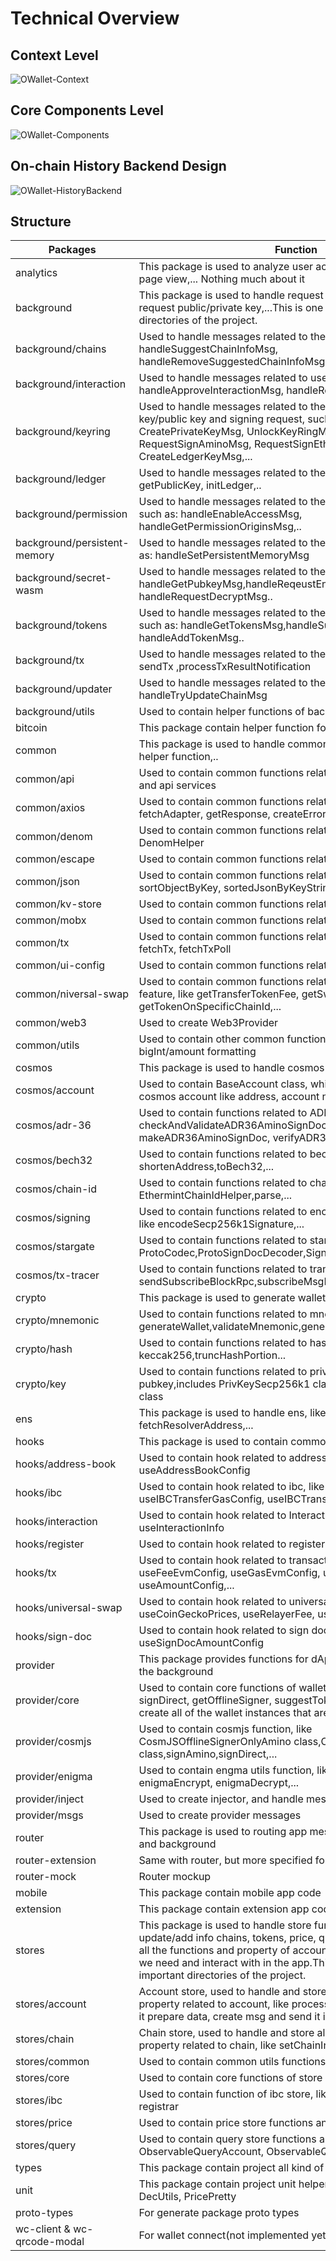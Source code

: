 # Technical Overview

## Context Level

![OWallet-Context](https://i.gyazo.com/cfd7f6b47445f76691339e7b1f80b69b.png)

## Core Components Level

![OWallet-Components](https://i.gyazo.com/4aedd5237de889a3603b68b1d24a6914.png)

## On-chain History Backend Design

![OWallet-HistoryBackend](https://i.gyazo.com/1f6f3b78dbd80843dafc54328570baef.png)

## Structure

<table><thead><tr><th width="273">Packages</th><th>Function</th></tr></thead><tbody><tr><td>analytics</td><td>This package is used to analyze user actions by logging event , page view,... Nothing much about it</td></tr><tr><td>background</td><td>This package is used to handle request of provider to sign, request public/private key,...This is one of the most important directories of the project.</td></tr><tr><td>background/chains</td><td>Used to handle messages related to the chain, such as: handleSuggestChainInfoMsg, handleRemoveSuggestedChainInfoMsg,..</td></tr><tr><td>background/interaction</td><td>Used to handle messages related to user interaction, such as: handleApproveInteractionMsg, handleRejectInteractionMsg</td></tr><tr><td>background/keyring</td><td>Used to handle messages related to the keyring,mnemonic, private key/public key and signing request, such as: CreatePrivateKeyMsg, UnlockKeyRingMsg, RequestSignAminoMsg, RequestSignEthereumMsg, CreateLedgerKeyMsg,...</td></tr><tr><td>background/ledger</td><td>Used to handle messages related to the ledger service, such as: getPublicKey, initLedger,..</td></tr><tr><td>background/permission</td><td>Used to handle messages related to the permission and access, such as: handleEnableAccessMsg, handleGetPermissionOriginsMsg,..</td></tr><tr><td>background/persistent-memory</td><td>Used to handle messages related to the persistent memory, such as: handleSetPersistentMemoryMsg</td></tr><tr><td>background/secret-wasm</td><td>Used to handle messages related to the secret-wasm, such as: handleGetPubkeyMsg,handleReqeustEncryptMsg, handleRequestDecryptMsg..</td></tr><tr><td>background/tokens</td><td>Used to handle messages related to the tokens managerment such as: handleGetTokensMsg,handleSuggestTokenMsg, handleAddTokenMsg..</td></tr><tr><td>background/tx</td><td>Used to handle messages related to the transaction, such as: sendTx ,processTxResultNotification</td></tr><tr><td>background/updater</td><td>Used to handle messages related to the chain update, such as: handleTryUpdateChainMsg</td></tr><tr><td>background/utils</td><td>Used to contain helper functions of background</td></tr><tr><td>bitcoin</td><td>This package contain helper function for BTC</td></tr><tr><td>common</td><td>This package is used to handle common function like fetchTx, helper function,..</td></tr><tr><td>common/api</td><td>Used to contain common functions related to api, includes api utils and api services</td></tr><tr><td>common/axios</td><td>Used to contain common functions related to axios package, like fetchAdapter, getResponse, createError, createRequest</td></tr><tr><td>common/denom</td><td>Used to contain common functions related to denom, like DenomHelper</td></tr><tr><td>common/escape</td><td>Used to contain common functions related to escape html</td></tr><tr><td>common/json</td><td>Used to contain common functions related to json, like sortObjectByKey, sortedJsonByKeyStringify</td></tr><tr><td>common/kv-store</td><td>Used to contain common functions related to kv store, like get/set</td></tr><tr><td>common/mobx</td><td>Used to contain common functions related to mobx</td></tr><tr><td>common/tx</td><td>Used to contain common functions related to transaction, like fetchTx, fetchTxPoll</td></tr><tr><td>common/ui-config</td><td>Used to contain common functions related to ui configuration</td></tr><tr><td>common/niversal-swap</td><td>Used to contain common functions related to universal swap feature, like getTransferTokenFee, getSwapToken, getTokenOnSpecificChainId,...</td></tr><tr><td>common/web3</td><td>Used to create Web3Provider</td></tr><tr><td>common/utils</td><td>Used to contain other common functions, mostly about bigInt/amount formatting</td></tr><tr><td>cosmos</td><td>This package is used to handle cosmos function</td></tr><tr><td>cosmos/account</td><td>Used to contain BaseAccount class, which have basic info about cosmos account like address, account number, sequence</td></tr><tr><td>cosmos/adr-36</td><td>Used to contain functions related to ADR36AminoSignDoc, like checkAndValidateADR36AminoSignDoc, makeADR36AminoSignDoc, verifyADR36Amino</td></tr><tr><td>cosmos/bech32</td><td>Used to contain functions related to bech32 address, like shortenAddress,toBech32,...</td></tr><tr><td>cosmos/chain-id</td><td>Used to contain functions related to chain id, like EthermintChainIdHelper,parse,...</td></tr><tr><td>cosmos/signing</td><td>Used to contain functions related to encode signature and pubkey, like encodeSecp256k1Signature,...</td></tr><tr><td>cosmos/stargate</td><td>Used to contain functions related to stargate, like ProtoCodec,ProtoSignDocDecoder,SignDocWrapper...</td></tr><tr><td>cosmos/tx-tracer</td><td>Used to contain functions related to transaction tracer, like sendSubscribeBlockRpc,subscribeMsgByAddress,...</td></tr><tr><td>crypto</td><td>This package is used to generate wallet,encrypt/decrypt,...</td></tr><tr><td>crypto/mnemonic</td><td>Used to contain functions related to mnemonic, like generateWallet,validateMnemonic,generateWalletFromMnemonic...</td></tr><tr><td>crypto/hash</td><td>Used to contain functions related to hash function, like keccak256,truncHashPortion...</td></tr><tr><td>crypto/key</td><td>Used to contain functions related to private key and pubkey,includes PrivKeySecp256k1 class and PubKeySecp256k1 class</td></tr><tr><td>ens</td><td>This package is used to handle ens, like isValidENS, fetchResolverAddress,...</td></tr><tr><td>hooks</td><td>This package is used to contain common hooks</td></tr><tr><td>hooks/address-book</td><td>Used to contain hook related to address book, like useAddressBookConfig</td></tr><tr><td>hooks/ibc</td><td>Used to contain hook related to ibc, like useIBCAmountConfig, useIBCTransferGasConfig, useIBCTransferConfig,...</td></tr><tr><td>hooks/interaction</td><td>Used to contain hook related to Interaction info, like useInteractionInfo</td></tr><tr><td>hooks/register</td><td>Used to contain hook related to register, like useRegisterConfig</td></tr><tr><td>hooks/tx</td><td>Used to contain hook related to transaction, like useFeeEvmConfig, useGasEvmConfig, useGasConfig, useAmountConfig,...</td></tr><tr><td>hooks/universal-swap</td><td>Used to contain hook related to universal swap, like useCoinGeckoPrices, useRelayerFee, useTaxRate,...</td></tr><tr><td>hooks/sign-doc</td><td>Used to contain hook related to sign doc, like useSignDocAmountConfig</td></tr><tr><td>provider</td><td>This package provides functions for dApps to communicate with the background</td></tr><tr><td>provider/core</td><td>Used to contain core functions of wallet injector, like OWallet signDirect, getOfflineSigner, suggestToken,... This is where we create all of the wallet instances that are injected into the dApps.</td></tr><tr><td>provider/cosmjs</td><td>Used to contain cosmjs function, like CosmJSOfflineSignerOnlyAmino class,CosmJSOfflineSigner class,signAmino,signDirect,...</td></tr><tr><td>provider/enigma</td><td>Used to contain engma utils function, like getEnigmaPubKey, enigmaEncrypt, enigmaDecrypt,...</td></tr><tr><td>provider/inject</td><td>Used to create injector, and handle message of dApps like a proxy</td></tr><tr><td>provider/msgs</td><td>Used to create provider messages</td></tr><tr><td>router</td><td>This package is used to routing app message bettween provider and background</td></tr><tr><td>router-extension</td><td>Same with router, but more specified for extension</td></tr><tr><td>router-mock</td><td>Router mockup</td></tr><tr><td>mobile</td><td>This package contain mobile app code</td></tr><tr><td>extension</td><td>This package contain extension app code</td></tr><tr><td>stores</td><td>This package is used to handle store function, includes update/add info chains, tokens, price, query,...Basically, it contain all the functions and property of account, query, chain,...etc that we need and interact with in the app.This is one of the most important directories of the project.</td></tr><tr><td>stores/account</td><td>Account store, used to handle and store all the functions and property related to account, like processSendToken, simulateTx,... it prepare data, create msg and send it into background</td></tr><tr><td>stores/chain</td><td>Chain store, used to handle and store all the functions and property related to chain, like setChainInfo, findCurrency,..</td></tr><tr><td>stores/common</td><td>Used to contain common utils functions of store</td></tr><tr><td>stores/core</td><td>Used to contain core functions of store</td></tr><tr><td>stores/ibc</td><td>Used to contain function of ibc store, like channel, currency-registrar</td></tr><tr><td>stores/price</td><td>Used to contain price store functions and property</td></tr><tr><td>stores/query</td><td>Used to contain query store functions and property, like ObservableQueryAccount, ObservableQueryBalanceNative,...</td></tr><tr><td>types</td><td>This package contain project all kind of types</td></tr><tr><td>unit</td><td>This package contain project unit helper function, like CoinPretty, DecUtils, PricePretty</td></tr><tr><td>proto-types</td><td>For generate package proto types</td></tr><tr><td>wc-client &#x26; wc-qrcode-modal</td><td>For wallet connect(not implemented yet)</td></tr></tbody></table>
